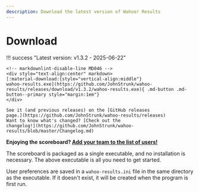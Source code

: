 ```yaml
---
description: Download the latest version of Wahoo! Results
---
```

# Download

!!! success "Latest version: v1.3.2 - 2025-06-22"

    <!-- markdownlint-disable-line MD046 -->
    <div style="text-align:center" markdown>
    [:material-download:{style="vertical-align:middle"}
    wahoo-results.exe](https://github.com/JohnStrunk/wahoo-results/releases/download/v1.3.2/wahoo-results.exe){ .md-button .md-button--primary style="margin:1em"}
    </div>

    See it (and previous releases) on the [GitHub releases
    page.](https://github.com/JohnStrunk/wahoo-results/releases)  
    Want to know what's changed? [Check out the
    changelog!](https://github.com/JohnStrunk/wahoo-results/blob/master/Changelog.md)

**Enjoying the scoreboard? [Add your team to the list of users!](in-action.md)**

The scoreboard is packaged as a single executable, and no installation is
necessary. The above executable is all you need to get started.

User preferences are saved in a `wahoo-results.ini` file in the same directory
as the executable. If it doesn't exist, it will be created when the program is
first run.
